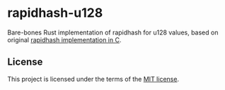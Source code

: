 # rapidhash-u128

Bare-bones Rust implementation of rapidhash for u128 values, based on original [rapidhash implementation in C](https://github.com/Nicoshev/rapidhash).

## License

This project is licensed under the terms of the [MIT license](LICENSE.txt).
